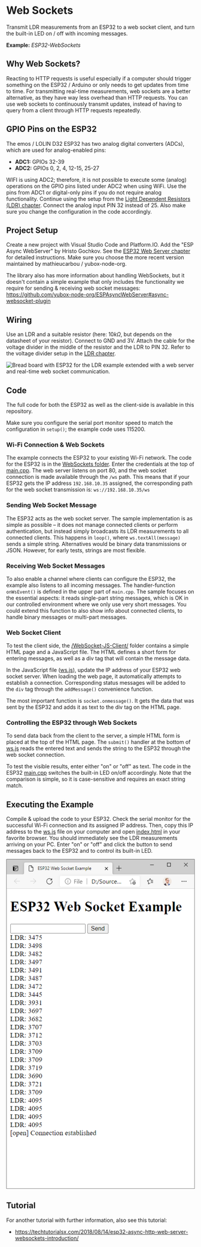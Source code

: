 # Web Sockets

Transmit LDR measurements from an ESP32 to a web socket client, and turn the built-in LED on / off with incoming messages.

**Example:** *ESP32-WebSockets*

## Why Web Sockets?

Reacting to HTTP requests is useful especially if a
computer should trigger something on the ESP32 / Arduino or only needs
to get updates from time to time. For transmitting real-time
measurements, web sockets are a better alternative, as they have way
less overhead than HTTP requests. You can use web sockets to
continuously transmit updates, instead of having to query from a client
through HTTP requests repeatedly.

## GPIO Pins on the ESP32

The emos / LOLIN D32 ESP32 has two analog digital converters
(ADCs), which are used for analog-enabled pins:

- **ADC1:** GPIOs 32-39
- **ADC2:** GPIOs 0, 2, 4, 12-15, 25-27

WIFI is using ADC2; therefore, it is not possible to execute some
(analog) operations on the GPIO pins listed under ADC2 when using WiFi.
Use the pins from ADC1 or digital-only pins if you do not require analog
functionality. Continue using the setup from the [Light Dependent Resistors (LDR) chapter](../LDR/README.md). Connect the analog input
PIN 32 instead of 25. Also make sure you change the configuration in the
code accordingly.

## Project Setup

Create a new project with Visual Studio Code and
Platform.IO. Add the "ESP Async WebServer" by Hristo Gochkov. See the
[ESP32 Web Server chapter](../EspWebServer/README.md) for detailed instructions.
Make sure you choose the more recent version maintained by mathieucarbou / yubox-node-org.

The library also has more information about handling WebSockets, but it
doesn't contain a simple example that only includes the functionality we
require for sending & receiving web socket messages:
<https://github.com/yubox-node-org/ESPAsyncWebServer#async-websocket-plugin>

## Wiring

Use an LDR and a suitable resistor (here: $10kΩ$, but depends on
the datasheet of your resistor). Connect to GND and 3V. Attach the cable
for the voltage divider in the middle of the resistor and the LDR to PIN
32. Refer to the voltage divider setup in the [LDR chapter](../LDR/README.md).

![Bread board with ESP32 for the LDR example extended with a web server
and real-time web socket
communication.](./media/circuit-esp32-websockets.jpeg)

## Code

The full code for both the ESP32 as well as the client-side is
available in this repository.

Make sure you configure the serial port monitor speed to match the
configuration in `setup()`; the example code uses $115200$.

### Wi-Fi Connection & Web Sockets

The example connects the ESP32 to your
existing Wi-Fi network. The code for the ESP32 is in the [WebSockets folder](./WebSockets/).
Enter the credentials at the top of [main.cpp](./WebSockets/src/main.cpp).
The web server listens on port $80$, and the web socket connection is made
available through the `/ws` path. This means that if your ESP32 gets the
IP address `192.168.10.35` assigned, the corresponding path for the web
socket transmission is: `ws://192.168.10.35/ws`

### Sending Web Socket Message

The ESP32 acts as the web socket server.
The sample implementation is as simple as possible – it does not manage
connected clients or perform authentication, but instead simply
broadcasts its LDR measurements to all connected clients. This happens
in `loop()`, where `ws.textAll(message)` sends a simple string. Alternatives
would be binary data transmissions or JSON. However, for early tests,
strings are most flexible.

### Receiving Web Socket Messages

To also enable a channel where clients
can configure the ESP32, the example also listens to all incoming
messages. The handler-function `onWsEvent()` is defined in the upper part
of `main.cpp`. The sample focuses on the essential aspects: it reads
single-part string messages, which is OK in our controlled environment
where we only use very short messages. You could extend this function to
also show info about connected clients, to handle binary messages or
multi-part messages.

### Web Socket Client

To test the client side, the [/WebSocket-JS-Client/](./Websocket-JS-Client/)
folder contains a simple HTML page and a JavaScript file. The HTML
defines a short form for entering messages, as well as a div tag that
will contain the message data.

In the JavaScript file ([ws.js](./Websocket-JS-Client/ws.js)), update the IP address of your ESP32 web
socket server. When loading the web page, it automatically attempts to
establish a connection. Corresponding status messages will be added to
the `div` tag through the `addMessage()` convenience function.

The most important function is `socket.onmessage()`. It gets the data that
was sent by the ESP32 and adds it as text to the div tag on the HTML
page.

### Controlling the ESP32 through Web Sockets

To send data back from the
client to the server, a simple HTML form is placed at the top of the
HTML page. The `submit()` handler at the bottom of [ws.js](./Websocket-JS-Client/ws.js) reads the entered
text and sends the string to the ESP32 through the web socket
connection.

To test the visible results, enter either "on" or "off" as text. The
code in the ESP32 [main.cpp](./WebSockets/src/main.cpp) switches the built-in LED on/off accordingly.
Note that the comparison is simple, so it is case-sensitive and requires
an exact string match.

## Executing the Example

Compile & upload the code to your ESP32. Check
the serial monitor for the successful Wi-Fi connection and its assigned
IP address. Then, copy this IP address to the [ws.js](./Websocket-JS-Client/ws.js) file on your
computer and open [index.html](./Websocket-JS-Client/index.html) in your favorite browser. You should
immediately see the LDR measurements arriving on your PC. Enter "on" or
"off" and click the button to send messages back to the ESP32 and to
control its built-in LED.

![Web page with a web socket connection to the ESP32.](./media/ESP32-LDR-Websocket-Client.png)

## Tutorial

For another tutorial with further information, also see this tutorial:

- <https://techtutorialsx.com/2018/08/14/esp32-async-http-web-server-websockets-introduction/>
